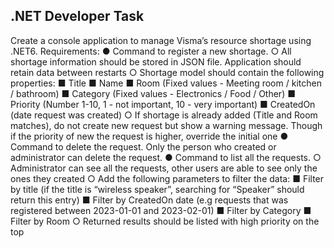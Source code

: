 <h2>.NET Developer Task</h2>
<p>Create a console application to manage Visma’s resource shortage using 
.NET6. Requirements: 
● Command to register a new shortage. 
○ All shortage information should be stored in JSON file. 
Application should retain data between restarts
○ Shortage model should contain the following properties:
■ Title
■ Name
■ Room (Fixed values - Meeting room / kitchen / bathroom)
■ Category (Fixed values - Electronics / Food / Other)
■ Priority (Number 1-10, 1 - not important, 10 - very 
important)
■ CreatedOn (date request was created)
○ If shortage is already added (Title and Room matches), do not 
create new request but show a warning message. Though if the 
priority of new the request is higher, override the initial one
● Command to delete the request. Only the person who created or 
administrator can delete the request.
● Command to list all the requests. 
○ Administrator can see all the requests, other users are able to 
see only the ones they created
○ Add the following parameters to filter the data:
■ Filter by title (if the title is “wireless speaker”, searching 
for “Speaker” should return this entry)
■ Filter by CreatedOn date (e.g requests that was 
registered between 2023-01-01 and 2023-02-01)
■ Filter by Category
■ Filter by Room
○ Returned results should be listed with high priority on the top</p>